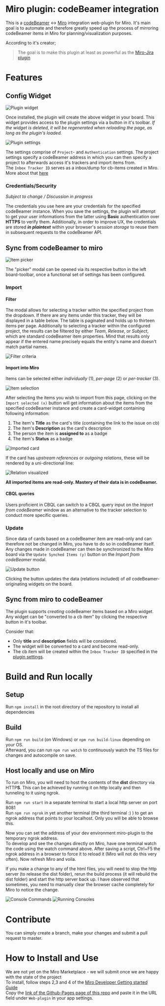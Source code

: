 # Miro plugin: codeBeamer integration

This is a [codeBeamer](https://codebeamer.com/) <-> [Miro](https://miro.com/) integration web-plugin for Miro.
It's main goal is to automate and therefore greatly speed up the process of mirroring codeBeamer items in Miro for planning/visualization purposes.

According to it's creator;
> The goal is to make this plugin at least as powerful as the [Miro-Jira plugin](https://miro.com/works-with-atlassian/)

# Features

## Config Widget

![Plugin widget](readmeImg/plugin_widget.png "The widget created by the plugin")

Once installed, the plugin will create the above widget in your board. This widget provides access to the plugin settings via a button in it's toolbar. *If the widget is deleted, it will be regenerated when reloading the page, as long as the plugin's loaded.*

![Plugin settings](readmeImg/plugin_settings.png "Plugin connection settings")

The settings comprise of `Project`- and `Authentication` settings. The project settings specify a codeBeamer address in which you can then specify a project to afterwards access it's trackers and import items from.  
The `Inbox Tracker ID` serves as a inbox/dump for cb-items created in Miro. More about that [here](@Create-cb-items-from-miro-widgets)

### Credentials/Security

*Subject to change / Discussion in progress*

The credentials you use here are your credentials for the specified codeBeamer instance. When you save the settings, the plugin will attempt to get your user informations from the latter using **Basic** authentication over **HTTPS** to verify them. Additionally, in order to improve UX, the credentials are stored **_in plaintext_** within your browser's *session storage* to reuse them in subsequent requests to the codeBeamer API.

## Sync from codeBeamer to miro

![Item picker](readmeImg/picker_modal.png "Import Modal")

The "picker" modal can be opened via its respective button in the left board-toolbar, once a functional set of settings has been configured.  

### Import

#### Filter

The modal allows for selecting a tracker within the specified project from the dropdown. If there are any items under this tracker, they will be displayed in a table below. The table is paginated and holds up to thirteen items per page. 
Additionally to selecting a tracker within the configured project, the results can be filtered by either *Team*, *Release*, or *Subject*, which are standard codeBeamer item properties. Mind that results only appear if the entered name precisely equals the entity's name and doesn't match partial names.

![Filter criteria](readmeImg/picker_modal_filter_criteria.png "Filter tracker items")

#### Import into Miro

Items can be selected either *individually* (1), *per-page* (2) or *per-tracker* (3).

![Item selection](readmeImg/picker_modal_import_variants.png "Selecting items for import")

After selecting the items you wish to import from this page, clicking on the `Import selected (x)` button will get information about the items from the specified codeBeamer instance and create a card-widget containing following information: 
1. The item's **Title** as the card's title (containing the link to the issue on cb)
2. The item's **Description** as the card's description
3. The person the item is **assigned to** as a badge
4. The item's **Status** as a badge

![Imported card](readmeImg/plugin_imported_card.png "A card created by the plugin")

If the card has *upstream references* or *outgoing relations*, these will be rendered by a uni-directional line: 

![Relation visualized](readmeImg/plugin_relations.png "Relation visualized")

**All imported items are read-only. Mastery of their data is in codeBeamer.**

#### CBQL queries

Users proficient in CBQL can switch to a CBQL query input on the *Import from codeBeamer* window as an alternative to the tracker selection to conduct more specific queries.

### Update

Since data of cards based on a codeBeamer item are read-only and can therefore not be changed in Miro, you have to do so in codeBeamer itself.  
Any changes made in codeBeamer can then be synchronized to the Miro board via the `Update Synched Items (y)` button on the *Import from codeBeamer* modal. 

![Update button](readmeImg/picker_modal_actions_sync.png "Update button")

Clicking the button updates the data (relations included) of *all* codeBeamer-originating widgets on the board.

## Sync from miro to codeBeamer

The plugin supports *creating* codeBeamer items based on a Miro widget. 
Any widget can be "converted to a cb item" by clicking the respective button in it's toolbar.

Consider that:
- Only **title** and **description** fields will be considered.
- The widget will be converted to a card and become read-only.
- The cb item will be created within the `Inbox Tracker ID` specified in the [plugin settings](#Config-Widget).

# Build and Run locally
## Setup
Run `npm install` in the root directory of the repository to install all dependencies

## Build
Run `npm run build` (on Windows) or `npm run build-linux` depending on your OS.\
Afterward, you can run `npm run watch` to continuously watch the TS files for changes and autocompile on save.

## Host locally and use on Miro
To run on Miro, you will need to host the contents of the **dist** directory via HTTP**S**. This can be achieved by running it on http locally and then tunneling to it using ngrok.

Run `npm run start` in a separate terminal to start a local http server on port 8081 \
Run `npm run ngrok` in yet another terminal (the third terminal :) ) to get an ngrok address that points to your localhost. Only you will be able to browse this.

Now you can set the address of your dev environment miro-plugin to the temporary ngrok address. \
To develop and see the changes directly on Miro, have one terminal watch the code using the watch command above. After saving a script, Ctrl+F5 the ngrok address in a browser to force it to reload it (Miro will not do this very often). Now refresh Miro and voila.

If you make a change to any of the html files, you will need to stop the http server (to release the dist folder), rerun the build process (it will rebuild the dist folder) and start the http server back up. I have observed that sometimes, you need to manually clear the browser cache completely for Miro to notice the change.

![Console Commands](readmeImg/consoleCommands.jpg "Three consoles with the commands to run")
![Running Consoles](readmeImg/consoleRunning.jpg "The running consoles when running locally")


# Contribute
You can simply create a branch, make your changes and submit a pull request to master.

# How to Install and Use
We are not yet on the Miro Marketplace - we will submit once we are happy with the state of the project \
To install, follow steps 2,3 and 4 of the [Miro Developer Getting started Guide](https://developers.miro.com/docs/getting-started) \
Copy the [link of the Github-Pages page of this repo](https://max-poprawe.github.io/codebeamer-miro/) and paste it in the URL field under `Web-plugin` in your app settings.